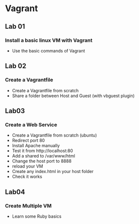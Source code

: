 # Vagrant
## Lab 01
### Install a basic linux VM with Vagrant
* Use the basic commands of Vagrant

## Lab 02
### Create a Vagrantfile
* Create a Vagrantfile from scratch
* Share a folder between Host and Guest (with vbguest plugin)

## Lab03
### Create a Web Service
* Create a Vagrantfile from scratch (ubuntu)
* Redirect port 80
* Install Apache manually
* Test it from http://localhost:80
* Add a shared to /var/www/html
* Change the host port to 8888
* reload your VM
* Create any index.html in your host folder
* Check it works

## Lab04
### Create Multiple VM
* Learn some Ruby basics

